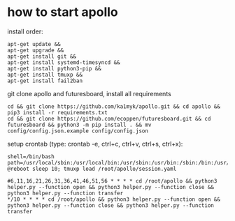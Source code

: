 # how to start apollo
install order:
~~~
apt-get update &&
apt-get upgrade &&
apt-get install git &&
apt-get install systemd-timesyncd &&
apt-get install python3-pip &&
apt-get install tmuxp &&
apt-get install fail2ban
~~~
git clone apollo and futuresboard, install all requirements 
~~~
cd && git clone https://github.com/ka1myk/apollo.git && cd apollo && pip3 install -r requirements.txt
cd && git clone https://github.com/ecoppen/futuresboard.git && cd futuresboard && python3 -m pip install . && mv config/config.json.example config/config.json
~~~
setup crontab (type: crontab -e, ctrl+c, ctrl+v, ctrl+s, ctrl+x):
~~~
shell=/bin/bash path=/usr/local/sbin:/usr/local/bin:/usr/sbin:/usr/bin:/sbin:/bin:/usr/games:/usr/local/games:/snap/bin:/usr/local/bin/futuresboard
@reboot sleep 10; tmuxp load /root/apollo/session.yaml

#6,11,16,21,26,31,36,41,46,51,56 * * * * cd /root/apollo && python3 helper.py --function open && python3 helper.py --function close && python3 helper.py --function transfer
*/10 * * * * cd /root/apollo && python3 helper.py --function open && python3 helper.py --function close && python3 helper.py --function transfer